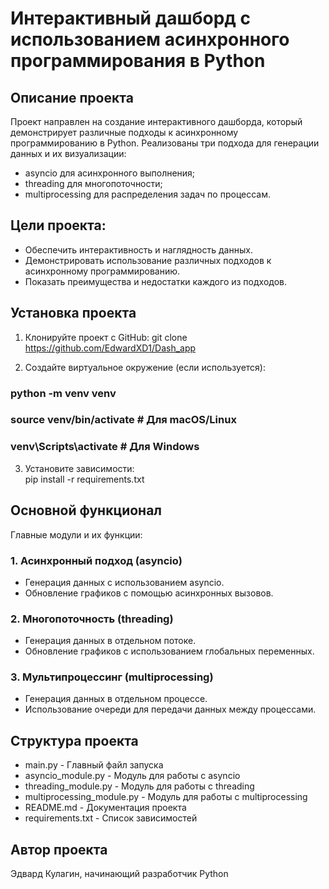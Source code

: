 # Интерактивный дашборд с использованием асинхронного программирования в Python

## Описание проекта

Проект направлен на создание интерактивного дашборда, который демонстрирует различные подходы к асинхронному программированию в Python. 
Реализованы три подхода для генерации данных и их визуализации: 
- asyncio для асинхронного выполнения;
- threading для многопоточности;
- multiprocessing для распределения задач по процессам.

## Цели проекта:
- Обеспечить интерактивность и наглядность данных.
- Демонстрировать использование различных подходов к асинхронному программированию.
- Показать преимущества и недостатки каждого из подходов.

## Установка проекта  

1. Клонируйте проект с GitHub:
git clone https://github.com/EdwardXD1/Dash_app

2. Создайте виртуальное окружение (если используется):  
### python -m venv venv 
### source venv/bin/activate  # Для macOS/Linux
### venv\Scripts\activate  # Для Windows

3. Установите зависимости:  
pip install -r requirements.txt

## Основной функционал

Главные модули и их функции:  

### 1. Асинхронный подход (asyncio)
- Генерация данных с использованием asyncio.
- Обновление графиков с помощью асинхронных вызовов.

### 2. Многопоточность (threading)
- Генерация данных в отдельном потоке.
- Обновление графиков с использованием глобальных переменных.

### 3. Мультипроцессинг (multiprocessing)
- Генерация данных в отдельном процессе.
- Использование очереди для передачи данных между процессами.

## Структура проекта  

- main.py - Главный файл запуска
- asyncio_module.py - Модуль для работы с asyncio
- threading_module.py - Модуль для работы с threading
- multiprocessing_module.py - Модуль для работы с multiprocessing
- README.md - Документация проекта
- requirements.txt - Список зависимостей

## Автор проекта

Эдвард Кулагин, начинающий разработчик Python
